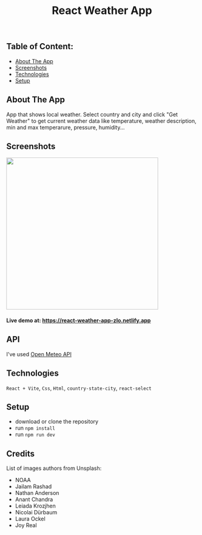 <h1 align='center'>React Weather App</h1>
<br>

## Table of Content:

- [About The App](#about-the-app)
- [Screenshots](#screenshots)
- [Technologies](#technologies)
- [Setup](#setup)

## About The App
App that shows local weather. Select country and city and click "Get Weather" to get current weather data like temperature, weather description, min and max temperarure, pressure, humidity...

## Screenshots
<p>
  <img src='https://github.com/ZvonimirZlo/weather-app/assets/104101182/97a1d07a-7a5c-4cae-a251-de7d78ae6e81' width="400">
</p>
<h4>Live demo at: <a href='https://react-weather-app-zlo.netlify.app'>https://react-weather-app-zlo.netlify.app</a></h4>

## API
I've used <a href='https://open-meteo.com'>Open Meteo API</a>

## Technologies
`React + Vite`, `Css`, `Html`, `country-state-city`, `react-select`

## Setup
- download or clone the repository
- run `npm install`
- run `npm run dev`


## Credits
List of images authors from Unsplash:
- NOAA
- Jailam Rashad
- Nathan Anderson
- Anant Chandra
- Leiada Krozjhen
- Nicolai Dürbaum
- Laura Ockel
- Joy Real


